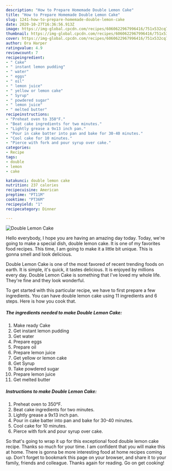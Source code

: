 ```yaml
---
description: "How to Prepare Homemade Double Lemon Cake"
title: "How to Prepare Homemade Double Lemon Cake"
slug: 1241-how-to-prepare-homemade-double-lemon-cake
date: 2020-10-27T16:36:56.913Z
image: https://img-global.cpcdn.com/recipes/6060622967996416/751x532cq70/double-lemon-cake-recipe-main-photo.jpg
thumbnail: https://img-global.cpcdn.com/recipes/6060622967996416/751x532cq70/double-lemon-cake-recipe-main-photo.jpg
cover: https://img-global.cpcdn.com/recipes/6060622967996416/751x532cq70/double-lemon-cake-recipe-main-photo.jpg
author: Ora Harper
ratingvalue: 4.9
reviewcount: 7
recipeingredient:
- " Cake"
- " instant lemon pudding"
- " water"
- " eggs"
- " oil"
- " lemon juice"
- " yellow or lemon cake"
- " Syrup"
- " powdered sugar"
- " lemon juice"
- " melted butter"
recipeinstructions:
- "Preheat oven to 350°F."
- "Beat cake ingredients for two minutes."
- "Lightly grease a 9x13 inch pan."
- "Pour in cake batter into pan and bake for 30-40 minutes."
- "Cool cake for 10 minutes."
- "Pierce with fork and pour syrup over cake."
categories:
- Recipe
tags:
- double
- lemon
- cake

katakunci: double lemon cake 
nutrition: 237 calories
recipecuisine: American
preptime: "PT11M"
cooktime: "PT36M"
recipeyield: "1"
recipecategory: Dinner

---
```



![Double Lemon Cake](https://img-global.cpcdn.com/recipes/6060622967996416/751x532cq70/double-lemon-cake-recipe-main-photo.jpg)

Hello everybody, I hope you are having an amazing day today. Today, we're going to make a special dish, double lemon cake. It is one of my favorites food recipes. This time, I am going to make it a little bit unique. This is gonna smell and look delicious.

Double Lemon Cake is one of the most favored of recent trending foods on earth. It is simple, it's quick, it tastes delicious. It is enjoyed by millions every day. Double Lemon Cake is something that I've loved my whole life. They're fine and they look wonderful.




To get started with this particular recipe, we have to first prepare a few ingredients. You can have double lemon cake using 11 ingredients and 6 steps. Here is how you cook that.

<!--inarticleads1-->

##### The ingredients needed to make Double Lemon Cake:

1. Make ready  Cake
1. Get  instant lemon pudding
1. Get  water
1. Prepare  eggs
1. Prepare  oil
1. Prepare  lemon juice
1. Get  yellow or lemon cake
1. Get  Syrup
1. Take  powdered sugar
1. Prepare  lemon juice
1. Get  melted butter




<!--inarticleads2-->

##### Instructions to make Double Lemon Cake:

1. Preheat oven to 350°F.
1. Beat cake ingredients for two minutes.
1. Lightly grease a 9x13 inch pan.
1. Pour in cake batter into pan and bake for 30-40 minutes.
1. Cool cake for 10 minutes.
1. Pierce with fork and pour syrup over cake.




So that's going to wrap it up for this exceptional food double lemon cake recipe. Thanks so much for your time. I am confident that you will make this at home. There is gonna be more interesting food at home recipes coming up. Don't forget to bookmark this page on your browser, and share it to your family, friends and colleague. Thanks again for reading. Go on get cooking!
